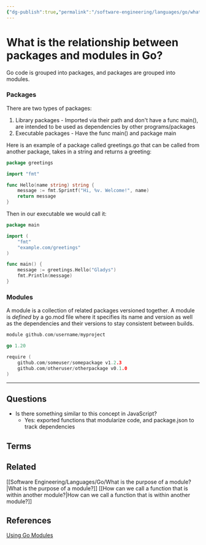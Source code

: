 ```yaml
---
{"dg-publish":true,"permalink":"/software-engineering/languages/go/what-is-the-relationship-between-packages-and-modules/","tags":["code/go"],"created":"2023-08-04T07:15:37.177-05:00","updated":"2023-10-04T07:20:16.026-05:00"}
---
```


# What is the relationship between packages and modules in Go?
Go code is grouped into packages, and packages are grouped into modules.
### Packages
There are two types of packages:
1. Library packages - Imported via their path and don't have a func main(), are intended to be used as dependencies by other programs/packages
2. Executable packages - Have the func main() and package main

Here is an example of a package called greetings.go that can be called from another package, takes in a string and returns a greeting:
```go
package greetings

import "fmt"

func Hello(name string) string {
	message := fmt.Sprintf("Hi, %v. Welcome!", name)
	return message
}
```

Then in our executable we would call it:
```go
package main

import (
	"fmt"
	"example.com/greetings"
)

func main() {
	message := greetings.Hello("Gladys")
	fmt.Println(message)
}
```
### Modules
A module is a collection of related packages versioned together. A module is *defined* by a go.mod file where it specifies its name and version as well as the dependencies and their versions to stay consistent between builds.
```go
module github.com/username/myproject

go 1.20

require (
    github.com/someuser/somepackage v1.2.3
    github.com/otheruser/otherpackage v0.1.0
)
```

---
## Questions
- Is there something similar to this concept in JavaScript?
	- Yes: exported functions that modularize code, and package.json to track dependencies 
## Terms
## Related
[[Software Engineering/Languages/Go/What is the purpose of a module?\|What is the purpose of a module?]]
[[How can we call a function that is within another module?\|How can we call a function that is within another module?]]
## References
[Using Go Modules](https://go.dev/blog/using-go-modules)